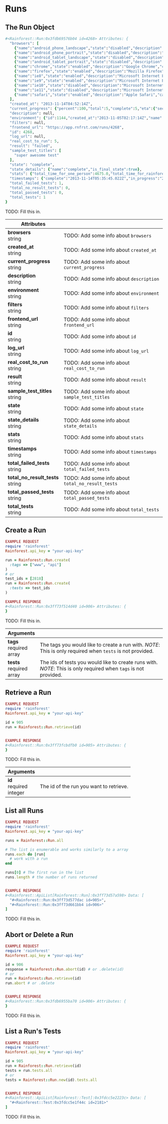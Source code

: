 # Runs

## The Run Object

```ruby
#<Rainforest::Run:0x3fdb69576b04 id=4268> Attributes: {
  "browsers": [
    {"name":"android_phone_landscape","state":"disabled","description":"Android Phone Landscape","category":"phone"},
    {"name":"android_phone_portrait","state":"disabled","description":"Android Phone Portrait","category":"phone"},
    {"name":"android_tablet_landscape","state":"disabled","description":"Android Tablet Landscape","category":"tablet"},
    {"name":"android_tablet_portrait","state":"disabled","description":"Android Tablet Portrait","category":"tablet"},
    {"name":"chrome","state":"enabled","description":"Google Chrome","category":"browser"},
    {"name":"firefox","state":"enabled","description":"Mozilla Firefox","category":"browser"},
    {"name":"ie8","state":"enabled","description":"Microsoft Internet Explorer 8","category":"browser"},
    {"name":"ie9","state":"enabled","description":"Microsoft Internet Explorer 9","category":"browser"},
    {"name":"ie10","state":"disabled","description":"Microsoft Internet Explorer 10","category":"browser"},
    {"name":"ie11","state":"disabled","description":"Microsoft Internet Explorer 11","category":"browser"},
    {"name":"safari","state":"enabled","description":"Apple Safari","category":"browser"}
  ],
  "created_at": "2013-11-14T04:52:14Z",
  "current_progress": {"percent":100,"total":5,"complete":5,"eta":{"seconds":0,"ts":"2015-07-27T18:33:20.841+00:00"},"no_result":0,"passed":0,"failed":1},
  "description": null,
  "environment": {"id":1144,"created_at":"2013-11-05T02:17:14Z","name":"Staging","default":true,"webhook":null,"webhook_enabled":null,"site_environments":[{"id":744,"created_at":"2013-11-05T02:17:14Z","site_id":860,"environment_id":1144,"url":"http://apibits.com"}]},
  "filters": null,
  "frontend_url": "https://app.rnfrst.com/runs/4268",
  "id": 4268,
  "log_url": null,
  "real_cost_to_run": 5,
  "result": "failed",
  "sample_test_titles": [
    "super awesome test"
  ],
  "state": "complete",
  "state_details": {"name":"complete","is_final_state":true},
  "stats": {"total_time_for_one_person":4675.0,"total_time_for_rainforest":2610.763738,"total_rainforest_overhead":13.591364,"speed_up":1.79},
  "timestamps": {"complete":"2013-11-14T05:35:45.022Z","in_progress":"2013-11-14T04:52:27.847Z","validating":"2013-11-14T04:52:28.003Z","created_at":"2013-11-14T04:52:14.252Z"},
  "total_failed_tests": 1,
  "total_no_result_tests": 0,
  "total_passed_tests": 0,
  "total_tests": 1
}
```

TODO: Fill this in.

Attributes |           |
---------- | --------- |
**browsers** <div class="attr attr-type">string</div> | TODO: Add some info about `browsers`
**created_at** <div class="attr attr-type">string</div> | TODO: Add some info about `created_at`
**current_progress** <div class="attr attr-type">string</div> | TODO: Add some info about `current_progress`
**description** <div class="attr attr-type">string</div> | TODO: Add some info about `description`
**environment** <div class="attr attr-type">string</div> | TODO: Add some info about `environment`
**filters** <div class="attr attr-type">string</div> | TODO: Add some info about `filters`
**frontend_url** <div class="attr attr-type">string</div> | TODO: Add some info about `frontend_url`
**id** <div class="attr attr-type">string</div> | TODO: Add some info about `id`
**log_url** <div class="attr attr-type">string</div> | TODO: Add some info about `log_url`
**real_cost_to_run** <div class="attr attr-type">string</div> | TODO: Add some info about `real_cost_to_run`
**result** <div class="attr attr-type">string</div> | TODO: Add some info about `result`
**sample_test_titles** <div class="attr attr-type">string</div> | TODO: Add some info about `sample_test_titles`
**state** <div class="attr attr-type">string</div> | TODO: Add some info about `state`
**state_details** <div class="attr attr-type">string</div> | TODO: Add some info about `state_details`
**stats** <div class="attr attr-type">string</div> | TODO: Add some info about `stats`
**timestamps** <div class="attr attr-type">string</div> | TODO: Add some info about `timestamps`
**total_failed_tests** <div class="attr attr-type">string</div> | TODO: Add some info about `total_failed_tests`
**total_no_result_tests** <div class="attr attr-type">string</div> | TODO: Add some info about `total_no_result_tests`
**total_passed_tests** <div class="attr attr-type">string</div> | TODO: Add some info about `total_passed_tests`
**total_tests** <div class="attr attr-type">string</div> | TODO: Add some info about `total_tests`



## Create a Run

```ruby
EXAMPLE REQUEST
require 'rainforest'
Rainforest.api_key = "your-api-key"

run = Rainforest::Run.create(
  :tags => ["www", "api"]
)
# or
test_ids = [2818]
run = Rainforest::Run.create(
  :tests => test_ids
)

EXAMPLE RESPONSE
#<Rainforest::Run:0x3ff73f514d40 id=906> Attributes: {
}
```

TODO: Fill this in.


Arguments |           |
--------- | --------- |
**tags** <div class="attr attr-required">required</div> <div class="attr attr-type">array</div> | The tags you would like to create a run with. *NOTE*: This is only required when `tests` is not provided.
**tests** <div class="attr attr-required">required</div> <div class="attr attr-type">array</div> | The ids of tests you would like to create runs with. *NOTE*: This is only required when `tags` is not provided.


## Retrieve a Run

```ruby
EXAMPLE REQUEST
require 'rainforest'
Rainforest.api_key = "your-api-key"

id = 905
run = Rainforest::Run.retrieve(id)


EXAMPLE RESPONSE
#<Rainforest::Run:0x3ff73fcbdfb0 id=905> Attributes: {
}
```

TODO: Fill this in.


Arguments |           |
--------- | --------- |
**id** <div class="attr attr-required">required</div> <div class="attr attr-type">integer</div> | The id of the run you want to retrieve.


## List all Runs

```ruby
EXAMPLE REQUEST
require 'rainforest'
Rainforest.api_key = "your-api-key"

runs = Rainforest::Run.all

# The list is enumerable and works similarly to a array
runs.each do |run|
  # work with a run
end

runs[0] # The first run in the list
runs.length # the number of runs returned


EXAMPLE RESPONSE
#<Rainforest::ApiList[Rainforest::Run]:0x3ff73d57a598> Data: [
  "#<Rainforest::Run:0x3ff73d577dac id=905>",
  "#<Rainforest::Run:0x3ff73d661bb4 id=906>"
]


```

TODO: Fill this in.


## Abort or Delete a Run

```ruby
EXAMPLE REQUEST
require 'rainforest'
Rainforest.api_key = "your-api-key"

id = 906
response = Rainforest::Run.abort(id) # or .delete(id)
# or
run = Rainforest::Run.retrieve(id)
run.abort # or .delete


EXAMPLE RESPONSE
#<Rainforest::Run:0x3fdb6955ba70 id=906> Attributes: {
}

```

TODO: Fill this in.


## List a Run's Tests

```ruby
EXAMPLE REQUEST
require 'rainforest'
Rainforest.api_key = "your-api-key"

id = 905
run = Rainforest::Run.retrieve(id)
tests = run.tests.all
# or
tests = Rainforest::Run.new(id).tests.all


EXAMPLE RESPONSE
#<Rainforest::ApiList[Rainforest::Test]:0x3fdcc5e2223c> Data: [
  "#<Rainforest::Test:0x3fdcc5e1f44c id=2181>"
]

```

TODO: Fill this in.
